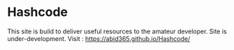 # Hashcode
This site is build to deliver useful resources to the amateur developer.
Site is under-development.
Visit : https://abid365.github.io/Hashcode/
